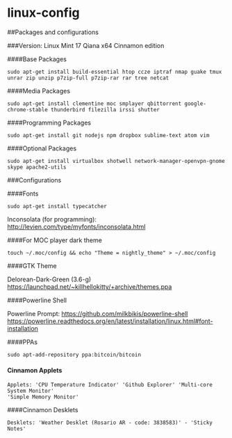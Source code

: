 linux-config
=========

##Packages and configurations

###Version: Linux Mint 17 Qiana x64 Cinnamon edition

####Base Packages


	sudo apt-get install build-essential htop ccze iptraf nmap guake tmux  unrar zip unzip p7zip-full p7zip-rar rar tree netcat

####Media Packages

	sudo apt-get install clementine moc smplayer qbittorrent google-chrome-stable thunderbird filezilla irssi shutter

####Programming Packages

	sudo apt-get install git nodejs npm dropbox sublime-text atom vim

####Optional Packages

	sudo apt-get install virtualbox shotwell network-manager-openvpn-gnome skype apache2-utils


###Configurations

####Fonts

	sudo apt-get install typecatcher

Inconsolata (for programming): http://levien.com/type/myfonts/inconsolata.html


####For MOC player dark theme

	touch ~/.moc/config && echo "Theme = nightly_theme" > ~/.moc/config

####GTK Theme

Delorean-Dark-Green (3.6-g) https://launchpad.net/~killhellokitty/+archive/themes.ppa


####Powerline Shell

Powerline Prompt: https://github.com/milkbikis/powerline-shell
https://powerline.readthedocs.org/en/latest/installation/linux.html#font-installation


####PPAs

	sudo apt-add-repository ppa:bitcoin/bitcoin

#### Cinnamon Applets


	Applets: 'CPU Temperature Indicator' 'Github Explorer' 'Multi-core System Monitor'
	'Simple Memory Monitor'

####Cinnamon Desklets

	Desklets: 'Weather Desklet (Rosario AR - code: 3838583)' - 'Sticky Notes'
